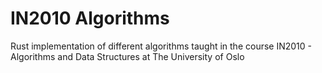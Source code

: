 # IN2010 Algorithms

Rust implementation of different algorithms taught in the course IN2010 - Algorithms and Data Structures at The University of Oslo
